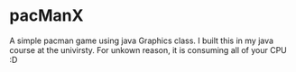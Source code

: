 # pacManX
A simple pacman game using java Graphics class. I built this in my java course at the univirsty. For unkown reason, it is consuming all of your CPU :D

